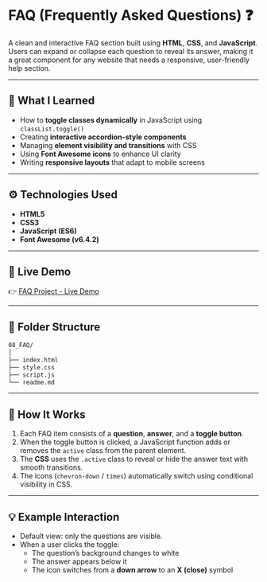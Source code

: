 # FAQ (Frequently Asked Questions) ❓

A clean and interactive FAQ section built using **HTML**, **CSS**, and **JavaScript**.  
Users can expand or collapse each question to reveal its answer, making it a great component for any website that needs a responsive, user-friendly help section.

---

## 🧠 What I Learned
- How to **toggle classes dynamically** in JavaScript using `classList.toggle()`  
- Creating **interactive accordion-style components**  
- Managing **element visibility and transitions** with CSS  
- Using **Font Awesome icons** to enhance UI clarity  
- Writing **responsive layouts** that adapt to mobile screens

---

## ⚙️ Technologies Used
- **HTML5**
- **CSS3**
- **JavaScript (ES6)**
- **Font Awesome (v6.4.2)**

---

## 🚀 Live Demo
👉 [FAQ Project - Live Demo](https://alireza-la.github.io/50_Projects_50_Days/12-FAQ/)

---

## 📁 Folder Structure
```bash
08_FAQ/
│
├── index.html
├── style.css
├── script.js
└── readme.md
```

---

## 🧩 How It Works
1. Each FAQ item consists of a **question**, **answer**, and a **toggle button**.  
2. When the toggle button is clicked, a JavaScript function adds or removes the `active` class from the parent element.  
3. The **CSS** uses the `.active` class to reveal or hide the answer text with smooth transitions.  
4. The icons (`chevron-down` / `times`) automatically switch using conditional visibility in CSS.

---

## 💡 Example Interaction
- Default view: only the questions are visible.  
- When a user clicks the toggle:  
  - The question’s background changes to white  
  - The answer appears below it  
  - The icon switches from a **down arrow** to an **X (close)** symbol  

